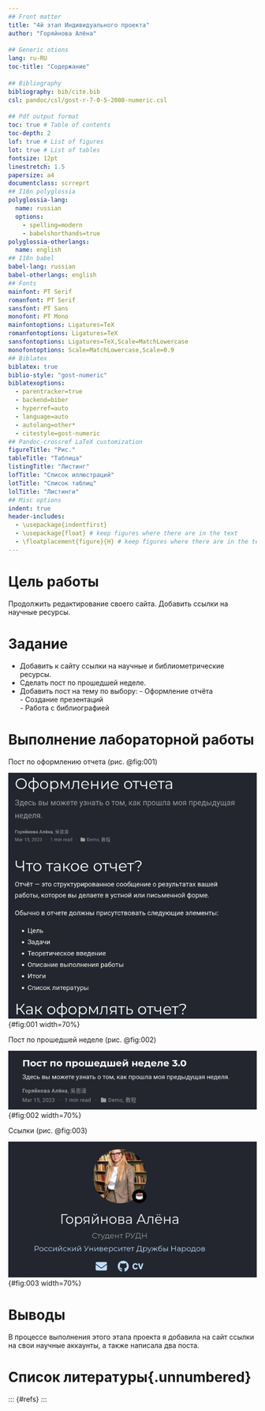```yaml
---
## Front matter
title: "4й этап Индивидуального проекта"
author: "Горяйнова Алёна"

## Generic otions
lang: ru-RU
toc-title: "Содержание"

## Bibliography
bibliography: bib/cite.bib
csl: pandoc/csl/gost-r-7-0-5-2008-numeric.csl

## Pdf output format
toc: true # Table of contents
toc-depth: 2
lof: true # List of figures
lot: true # List of tables
fontsize: 12pt
linestretch: 1.5
papersize: a4
documentclass: scrreprt
## I18n polyglossia
polyglossia-lang:
  name: russian
  options:
	- spelling=modern
	- babelshorthands=true
polyglossia-otherlangs:
  name: english
## I18n babel
babel-lang: russian
babel-otherlangs: english
## Fonts
mainfont: PT Serif
romanfont: PT Serif
sansfont: PT Sans
monofont: PT Mono
mainfontoptions: Ligatures=TeX
romanfontoptions: Ligatures=TeX
sansfontoptions: Ligatures=TeX,Scale=MatchLowercase
monofontoptions: Scale=MatchLowercase,Scale=0.9
## Biblatex
biblatex: true
biblio-style: "gost-numeric"
biblatexoptions:
  - parentracker=true
  - backend=biber
  - hyperref=auto
  - language=auto
  - autolang=other*
  - citestyle=gost-numeric
## Pandoc-crossref LaTeX customization
figureTitle: "Рис."
tableTitle: "Таблица"
listingTitle: "Листинг"
lofTitle: "Список иллюстраций"
lotTitle: "Список таблиц"
lolTitle: "Листинги"
## Misc options
indent: true
header-includes:
  - \usepackage{indentfirst}
  - \usepackage{float} # keep figures where there are in the text
  - \floatplacement{figure}{H} # keep figures where there are in the text
---
```


# Цель работы

Продолжить редактирование своего сайта. Добавить ссылки на научные ресурсы.

# Задание

 - Добавить к сайту ссылки на научные и библиометрические ресурсы.
 - Сделать пост по прошедшей неделе.
 - Добавить пост на тему по выбору:
       - Оформление отчёта   
       - Создание презентаций   
       - Работа с библиографией  


# Выполнение лабораторной работы

Пост по оформлению отчета
(рис. @fig:001)

![пост](image/1.png){#fig:001 width=70%}

Пост по прошедшей неделе
(рис. @fig:002)

![пост](image/2.png){#fig:002 width=70%}

Ссылки
(рис. @fig:003)

![ссылки](image/3.png){#fig:003 width=70%}

# Выводы

В процессе выполнения этого этапа проекта я добавила на сайт ссылки на свои научные аккаунты, а также написала два поста.

# Список литературы{.unnumbered}

::: {#refs}
:::
